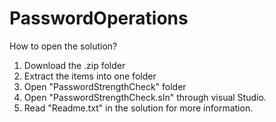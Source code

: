 # PasswordOperations
How to open the solution?
1. Download the .zip folder
2. Extract the items into one folder
3. Open "PasswordStrengthCheck" folder
4. Open "PasswordStrengthCheck.sln" through visual Studio. 
5. Read "Readme.txt" in the solution for more information. 
